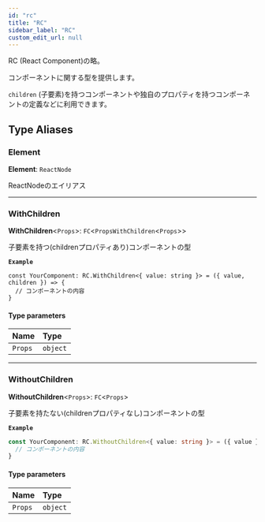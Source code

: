 ```yaml
---
id: "rc"
title: "RC"
sidebar_label: "RC"
custom_edit_url: null
---
```


RC (React Component)の略。

コンポーネントに関する型を提供します。

`children` (子要素)を持つコンポーネントや独自のプロパティを持つコンポーネントの定義などに利用できます。


## Type Aliases

### Element

**Element**: `ReactNode`

ReactNodeのエイリアス

___

### WithChildren

**WithChildren**\<`Props`\>: `FC`\<`PropsWithChildren`\<`Props`\>\>

子要素を持つ(childrenプロパティあり)コンポーネントの型

**`Example`**

```tsx
const YourComponent: RC.WithChildren<{ value: string }> = ({ value, children }) => {
  // コンポーネントの内容
}
```

#### Type parameters

| Name | Type |
| :------ | :------ |
| `Props` | `object` |

___

### WithoutChildren

**WithoutChildren**\<`Props`\>: `FC`\<`Props`\>

子要素を持たない(childrenプロパティなし)コンポーネントの型

**`Example`**

```ts
const YourComponent: RC.WithoutChildren<{ value: string }> = ({ value }) => {
  // コンポーネントの内容
}
```

#### Type parameters

| Name | Type |
| :------ | :------ |
| `Props` | `object` |
